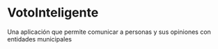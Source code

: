 # VotoInteligente

Una aplicación que permite comunicar a personas y sus opiniones con entidades municipales
